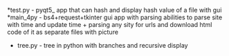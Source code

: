 
*test.py - pyqt5_ app that can hash and display hash value of a file with gui
*main_4py - bs4+request+tkinter gui app with parsing abilities to parse site with time and update time + parsing any sity for urls and download html code of it as separate files with picture 
* tree.py - tree in python with branches and recursive display
